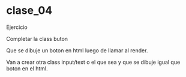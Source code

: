 # clase_04

Ejercicio

Completar la class buton

Que se dibuje un boton en html luego de llamar al render.

Van a crear otra class input/text o el que sea y que se dibuje igual que boton en el html.
